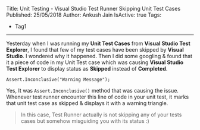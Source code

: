 Title: Unit Testing - Visual Studio Test Runner Skipping Unit Test Cases
Published: 25/05/2018
Author: Ankush Jain
IsActive: true
Tags:
  - Tag1
---
Yesterday when I was running my **Unit Test Cases** from **Visual Studio Test Explorer**, I found that few of my test cases have been skipped by **Visual Studio**. I wondered why it happened. Then I did some googling & found that it a piece of code in my Unit Test case which was causing **Visual Studio Test Explorer** to display status as **Skipped** instead of **Completed**.

`Assert.Inconclusive("Warning Message");
`

Yes, It was `Assert.Inconclusive()` method that was causing the issue. Whenever test runner encounter this line of code in your unit test, it marks that unit test case as skipped & displays it with a warning triangle. 

> In this case, Test Runner actually is not skipping any of your tests cases but somehow misguiding you with its status :)

                